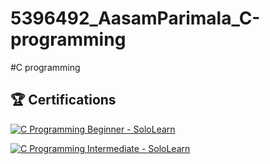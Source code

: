 # 5396492_AasamParimala_C-programming

#C programming
## 🏆 Certifications

[![C Programming Beginner - SoloLearn](https://img.shields.io/badge/C%20Programming-SoloLearn-blue)](https://www.sololearn.com/certificates/CC-VAQVDXZW)

[![C Programming Intermediate - SoloLearn](https://img.shields.io/badge/C%20Programming-SoloLearn-blue)](https://www.sololearn.com/certificates/CC-OIXGHNAZ)
